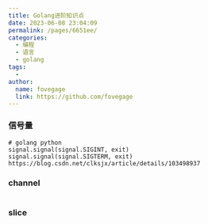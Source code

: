 ```yaml
---
title: Golang进阶知识点
date: 2023-06-08 23:04:09
permalink: /pages/6651ee/
categories:
  - 编程
  - 语言
  - golang
tags:
  - 
author: 
  name: fovegage
  link: https://github.com/fovegage
---
```

### 信号量
```
# golang python
signal.signal(signal.SIGINT, exit)
signal.signal(signal.SIGTERM, exit)
https://blog.csdn.net/clksjx/article/details/103498937
```
### channel
```
```
### slice
```

```

